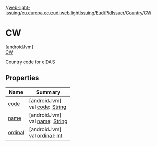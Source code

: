 //[web-light-issuing](../../../../../index.md)/[eu.europa.ec.eudi.web.lightIssuing](../../../index.md)/[EudiPidIssuer](../../index.md)/[Country](../index.md)/[CW](index.md)

# CW

[androidJvm]\
[CW](index.md)

Country code for eIDAS

## Properties

| Name | Summary |
|---|---|
| [code](../code.md) | [androidJvm]<br>val [code](../code.md): [String](https://kotlinlang.org/api/latest/jvm/stdlib/kotlin/-string/index.html) |
| [name](index.md#-372974862%2FProperties%2F-1860755561) | [androidJvm]<br>val [name](index.md#-372974862%2FProperties%2F-1860755561): [String](https://kotlinlang.org/api/latest/jvm/stdlib/kotlin/-string/index.html) |
| [ordinal](index.md#-739389684%2FProperties%2F-1860755561) | [androidJvm]<br>val [ordinal](index.md#-739389684%2FProperties%2F-1860755561): [Int](https://kotlinlang.org/api/latest/jvm/stdlib/kotlin/-int/index.html) |

